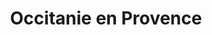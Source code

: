 ---
title: "Occitanie en Provence"
url: /rueil-malmaison/occitanie-en-provence/
shop: parfumerie
---